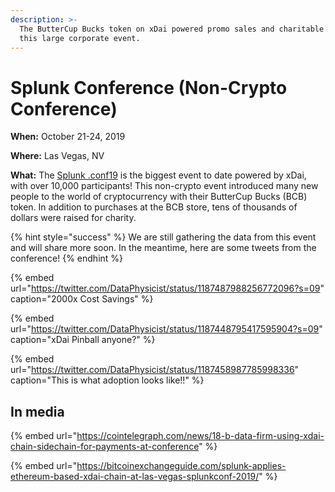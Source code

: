 ```yaml
---
description: >-
  The ButterCup Bucks token on xDai powered promo sales and charitable giving at
  this large corporate event.
---
```


# Splunk Conference \(Non-Crypto Conference\)

**When:** October 21-24, 2019

**Where:** Las Vegas, NV

**What:** The [Splunk .conf19](https://conf.splunk.com/) is the biggest event to date powered by xDai, with over 10,000 participants! This non-crypto event introduced many new people to the world of cryptocurrency with their ButterCup Bucks \(BCB\) token.  In addition to purchases at the BCB store, tens of thousands of dollars were raised for charity.

{% hint style="success" %}
We are still gathering the data from this event and will share more soon. In the meantime, here are some tweets from the conference!
{% endhint %}

{% embed url="https://twitter.com/DataPhysicist/status/1187487988256772096?s=09" caption="2000x Cost Savings" %}

{% embed url="https://twitter.com/DataPhysicist/status/1187448795417595904?s=09" caption="xDai Pinball anyone?" %}

{% embed url="https://twitter.com/DataPhysicist/status/1187458987785998336" caption="This is what adoption looks like!!" %}

## In media

{% embed url="https://cointelegraph.com/news/18-b-data-firm-using-xdai-chain-sidechain-for-payments-at-conference" %}

{% embed url="https://bitcoinexchangeguide.com/splunk-applies-ethereum-based-xdai-chain-at-las-vegas-splunkconf-2019/" %}






